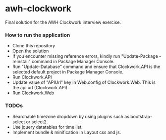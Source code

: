 # awh-clockwork
Final solution for the AWH Clockwork interview exercise.

### How to run the application ###
* Clone this repository
* Open the solution
* If you encounter missing reference errors, kindly run "Update-Package -reinstall" command in Package Manager Console.
* Run "Update-Database" command and ensure that Clockwork.API is the selected default project in Package Manager Console.
* Run Clockwork.API
* Update value of "APIUrl" key in Web.config of Clockwork.Web. This is the api url (Clockwork.API).
* Run Clockwork.Web

### TODOs ###
* Searchable timezone dropdown by using plugins such as bootstrap-select or select2.
* Use jquery datatables for time list.
* Implement bundle & minification in Layout css and js.
